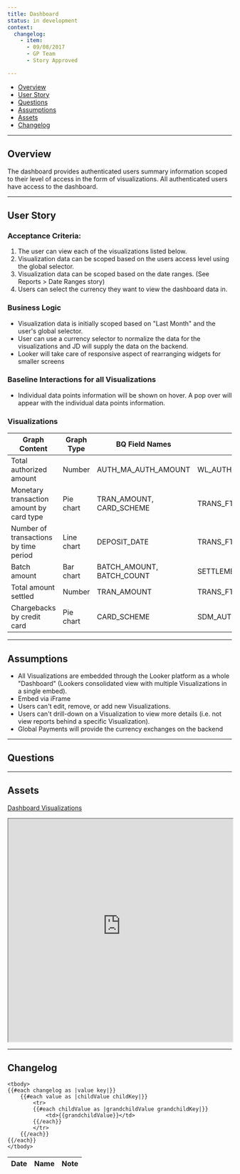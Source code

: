 ```yaml
---
title: Dashboard
status: in development
context:
  changelog:
    - item:
      - 09/08/2017
      - GP Team
      - Story Approved

---
```


- [Overview](#overview)
- [User Story](#user-story)
- [Questions](#questions)
- [Assumptions](#assumptions)
- [Assets](#assets)
- [Changelog](#changelog)

---

## Overview <a name="overview"></a>

The dashboard provides authenticated users summary information scoped to their level of access in the form of visualizations. All authenticated users have access to the dashboard.

---

## User Story <a name="user-story"></a>

### Acceptance Criteria:

1. The user can view each of the visualizations listed below.
2. Visualization data can be scoped based on the users access level using the global selector.
3. Visualization data can be scoped based on the date ranges. (See Reports > Date Ranges story)
4. Users can select the currency they want to view the dashboard data in.

### Business Logic

- Visualization data is initially scoped based on "Last Month" and the user's global selector.
- User can use a currency selector to normalize the data for the visualizations and JD will supply the data on the backend.
- Looker will take care of responsive aspect of rearranging widgets for smaller screens


### Baseline Interactions for all Visualizations

- Individual data points information will be shown on hover. A pop over will appear with the individual data points information.


### Visualizations

|  Graph Content | Graph Type | BQ Field Names | Data Table |
| -------------| ------------ | ------------ | ------------ |
|  Total authorized amount | Number | AUTH_MA_AUTH_AMOUNT | WL_AUTH_BIGQUERY |
|  Monetary transaction amount by card type | Pie chart | TRAN_AMOUNT, CARD_SCHEME  | TRANS_FT_BIGQUERY |
|  Number of transactions by time period | Line chart | DEPOSIT_DATE | TRANS_FT_BIGQUERY |
|  Batch amount | Bar chart | BATCH_AMOUNT, BATCH_COUNT | SETTLEMENT_BATCH_BIGQUERY |
|  Total amount settled | Number | TRAN_AMOUNT | TRANS_FT_BIGQUERY  |
|  Chargebacks by credit card | Pie chart | CARD_SCHEME | SDM_AUTH_TRAN_CASE_CHARGEBACK |

---

## Assumptions <a name="assumptions"></a>

- All Visualizations are embedded through the Looker platform as a whole "Dashboard" (Lookers consolidated view with multiple Visualizations in a single embed).
- Embed via iFrame
- Users can't edit, remove, or add new Visualizations.
- Users can't drill-down on a Visualization to view more details (i.e. not view reports behind a specific Visualization).
- Global Payments will provide the currency exchanges on the backend

---

## Questions <a name="questions"></a>

---

## Assets <a name="assets"></a>

[Dashboard Visualizations](https://cardinalsolutions.invisionapp.com/share/9VCIIA3UN#/screens/251494684_Dashboard_-_Merchant_View)
<iframe width="100%" height="500" src="https://cardinalsolutions.invisionapp.com/share/9VCIIA3UN#/screens/251494684_Dashboard_-_Merchant_View"></iframe>


---
## Changelog <a name="changelog"></a>

<table>
	<thead>
		<th>Date</th>
		<th>Name</th>
		<th>Note</th>
	</thead>

	<tbody>
	{{#each changelog as |value key|}}
		{{#each value as |childValue childKey|}}
			<tr>
			{{#each childValue as |grandchildValue grandchildKey|}}
				<td>{{grandchildValue}}</td>
			{{/each}}		
			</tr>
		{{/each}}
	{{/each}}
	</tbody>
</table>
